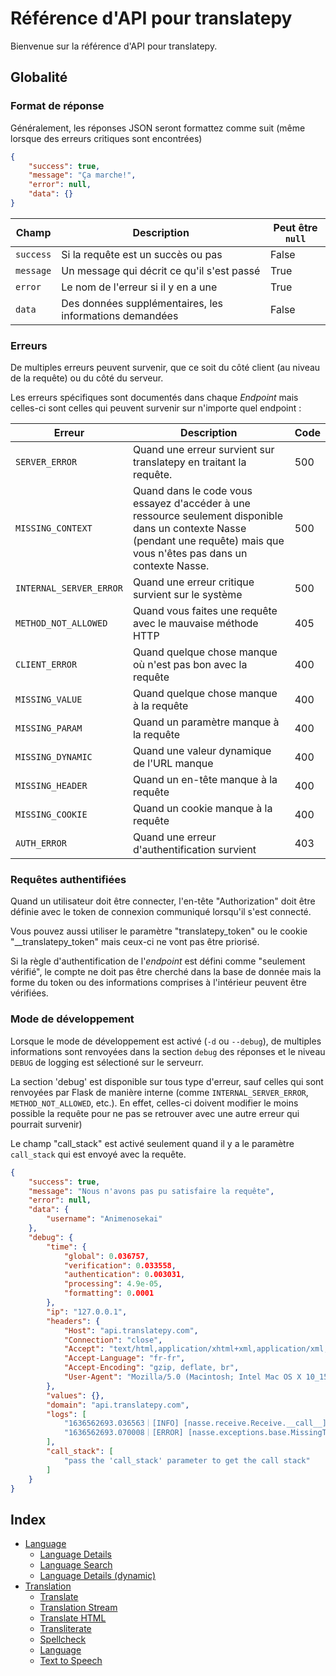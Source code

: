 
# Référence d'API pour translatepy

Bienvenue sur la référence d'API pour translatepy.

## Globalité

### Format de réponse

Généralement, les réponses JSON seront formattez comme suit (même lorsque des erreurs critiques sont encontrées)

```json
{
    "success": true,
    "message": "Ça marche!",
    "error": null,
    "data": {}
}
```

| Champ        | Description                                      | Peut être `null` |
| ------------ | ------------------------------------------------ | ---------------- |
| `success`    | Si la requête est un succès ou pas               | False            |
| `message`    | Un message qui décrit ce qu'il s'est passé       | True             |
| `error`      | Le nom de l'erreur si il y en a une              | True             |
| `data`       | Des données supplémentaires, les informations demandées | False            |

### Erreurs

De multiples erreurs peuvent survenir, que ce soit du côté client (au niveau de la requête) ou du côté du serveur.

Les erreurs spécifiques sont documentés dans chaque *Endpoint* mais celles-ci sont celles qui peuvent survenir sur n'importe quel endpoint :

| Erreur                      | Description                                                                                                     | Code  |
| --------------------------- | --------------------------------------------------------------------------------------------------------------- | ----- |
| `SERVER_ERROR`              | Quand une erreur survient sur translatepy en traitant la requête.                                                    | 500   |
| `MISSING_CONTEXT`           | Quand dans le code vous essayez d'accéder à une ressource seulement disponible dans un contexte Nasse (pendant une requête) mais que vous n'êtes pas dans un contexte Nasse.       | 500   |
| `INTERNAL_SERVER_ERROR`     | Quand une erreur critique survient sur le système                                                               | 500   |
| `METHOD_NOT_ALLOWED`        | Quand vous faites une requête avec le mauvaise méthode HTTP                                                     | 405   |
| `CLIENT_ERROR`              | Quand quelque chose manque où n'est pas bon avec la requête                                                     | 400   |
| `MISSING_VALUE`             | Quand quelque chose manque à la requête                                                                         | 400   |
| `MISSING_PARAM`             | Quand un paramètre manque à la requête                                                                          | 400   |
| `MISSING_DYNAMIC`           | Quand une valeur dynamique de l'URL manque                                                                      | 400   |
| `MISSING_HEADER`            | Quand un en-tête manque à la requête                                                                            | 400   |
| `MISSING_COOKIE`            | Quand un cookie manque à la requête                                                                             | 400   |
| `AUTH_ERROR`                | Quand une erreur d'authentification survient                                                                    | 403   |

### Requêtes authentifiées

Quand un utilisateur doit être connecter, l'en-tête "Authorization" doit être définie avec le token de connexion communiqué lorsqu'il s'est connecté.

Vous pouvez aussi utiliser le paramètre "translatepy_token" ou le cookie "__translatepy_token" mais ceux-ci ne vont pas être priorisé.

Si la règle d'authentification de l'*endpoint* est défini comme "seulement vérifié", le compte ne doit pas être cherché dans la base de donnée mais la forme du token ou des informations comprises à l'intérieur peuvent être vérifiées.

### Mode de développement

Lorsque le mode de développement est activé (`-d` ou `--debug`), de multiples informations sont renvoyées dans la section `debug` des réponses et le niveau `DEBUG` de logging est sélectioné sur le serveurr.

La section 'debug' est disponible sur tous type d'erreur, sauf celles qui sont renvoyées par Flask de manière interne (comme `INTERNAL_SERVER_ERROR`, `METHOD_NOT_ALLOWED`, etc.). En effet, celles-ci doivent modifier le moins possible la requête pour ne pas se retrouver avec une autre erreur qui pourrait survenir)

Le champ "call_stack" est activé seulement quand il y a le paramètre `call_stack` qui est envoyé avec la requête.

```json
{
    "success": true,
    "message": "Nous n'avons pas pu satisfaire la requête",
    "error": null,
    "data": {
        "username": "Animenosekai"
    },
    "debug": {
        "time": {
            "global": 0.036757,
            "verification": 0.033558,
            "authentication": 0.003031,
            "processing": 4.9e-05,
            "formatting": 0.0001
        },
        "ip": "127.0.0.1",
        "headers": {
            "Host": "api.translatepy.com",
            "Connection": "close",
            "Accept": "text/html,application/xhtml+xml,application/xml;q=0.9,*/*;q=0.8",
            "Accept-Language": "fr-fr",
            "Accept-Encoding": "gzip, deflate, br",
            "User-Agent": "Mozilla/5.0 (Macintosh; Intel Mac OS X 10_15_6) AppleWebKit/605.1.15 (KHTML, like Gecko) Version/14.0.3 Safari/605.1.15"
        },
        "values": {},
        "domain": "api.translatepy.com",
        "logs": [
            "1636562693.036563｜[INFO] [nasse.receive.Receive.__call__] → Incoming GET request to /account/name from 127.0.0.1",
            "1636562693.070008｜[ERROR] [nasse.exceptions.base.MissingToken.__init__] An authentication token is missing from the request"
        ],
        "call_stack": [
            "pass the 'call_stack' parameter to get the call stack"
        ]
    }
}
```

## Index

- [Language](./Sections/Language.md#language)
  - [Language Details](./Sections/Language.md#language-details)
  - [Language Search](./Sections/Language.md#language-search)
  - [Language Details (dynamic)](./Sections/Language.md#language-details-dynamic)
- [Translation](./Sections/Translation.md#translation)
  - [Translate](./Sections/Translation.md#translate)
  - [Translation Stream](./Sections/Translation.md#translation-stream)
  - [Translate HTML](./Sections/Translation.md#translate-html)
  - [Transliterate](./Sections/Translation.md#transliterate)
  - [Spellcheck](./Sections/Translation.md#spellcheck)
  - [Language](./Sections/Translation.md#language-1)
  - [Text to Speech](./Sections/Translation.md#text-to-speech)
